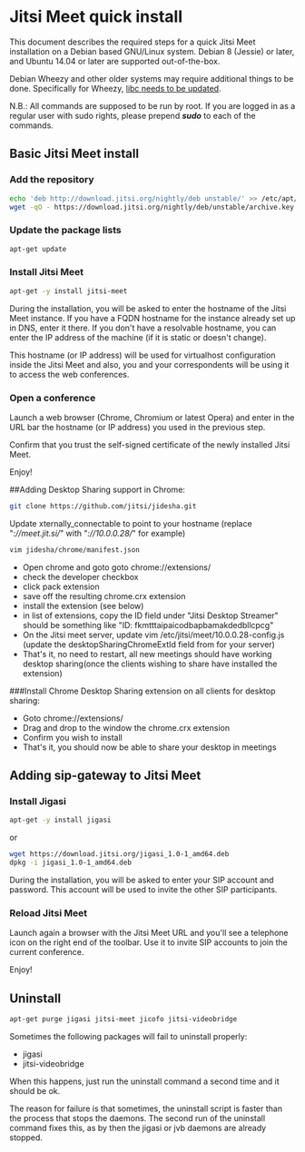 # Jitsi Meet quick install

This document describes the required steps for a quick Jitsi Meet installation on a Debian based GNU/Linux system. Debian 8 (Jessie) or later, and Ubuntu 14.04 or later are supported out-of-the-box.

Debian Wheezy and other older systems may require additional things to be done. Specifically for Wheezy, [libc needs to be updated](http://lists.jitsi.org/pipermail/users/2015-September/010064.html).

N.B.: All commands are supposed to be run by root. If you are logged in as a regular user with sudo rights, please prepend ___sudo___ to each of the commands.

## Basic Jitsi Meet install

### Add the repository
```sh
echo 'deb http://download.jitsi.org/nightly/deb unstable/' >> /etc/apt/sources.list
wget -qO - https://download.jitsi.org/nightly/deb/unstable/archive.key | apt-key add -
```

### Update the package lists

```sh
apt-get update
```

### Install Jitsi Meet

```sh
apt-get -y install jitsi-meet
```

During the installation, you will be asked to enter the hostname of the Jitsi Meet instance. If you have a FQDN hostname for the instance already set up in DNS, enter it there. If you don't have a resolvable hostname, you can enter the IP address of the machine (if it is static or doesn't change).

This hostname (or IP address) will be used for virtualhost configuration inside the Jitsi Meet and also, you and your correspondents will be using it to access the web conferences.

### Open a conference

Launch a web browser (Chrome, Chromium or latest Opera) and enter in the URL bar the hostname (or IP address) you used in the previous step.

Confirm that you trust the self-signed certificate of the newly installed Jitsi Meet.

Enjoy!

##Adding Desktop Sharing support in Chrome:
```sh
git clone https://github.com/jitsi/jidesha.git
```
Update xternally_connectable to point to your hostname (replace  "*://meet.jit.si/*" with "*://10.0.0.28/*" for example)
```sh
vim jidesha/chrome/manifest.json
```
 - Open chrome and goto goto chrome://extensions/
 - check the developer checkbox
 - click pack extension
 - save off the resulting chrome.crx extension
 - install the extension (see below)
 - in list of extensions, copy the ID field under "Jitsi Desktop Streamer" should be something like "ID: fkmtttaipaicodbapbamakdedbllcpcg" 
 - On the Jitsi meet server, update vim /etc/jitsi/meet/10.0.0.28-config.js (update the desktopSharingChromeExtId field from for your server)
 - That's it, no need to restart, all new meetings should have working desktop sharing(once the clients wishing to share have installed the extension)
 
###Install Chrome Desktop Sharing extension on all clients for desktop sharing:
 - Goto chrome://extensions/
 - Drag and drop to the window the chrome.crx extension
 - Confirm you wish to install
 - That's it, you should now be able to share your desktop in meetings

## Adding sip-gateway to Jitsi Meet

### Install Jigasi

```sh
apt-get -y install jigasi
```
or

```sh
wget https://download.jitsi.org/jigasi_1.0-1_amd64.deb
dpkg -i jigasi_1.0-1_amd64.deb
```

During the installation, you will be asked to enter your SIP account and password. This account will be used to invite the other SIP participants.

### Reload Jitsi Meet

Launch again a browser with the Jitsi Meet URL and you'll see a telephone icon on the right end of the toolbar. Use it to invite SIP accounts to join the current conference.

Enjoy!

## Uninstall

```sh
apt-get purge jigasi jitsi-meet jicofo jitsi-videobridge
```

Sometimes the following packages will fail to uninstall properly:

- jigasi
- jitsi-videobridge

When this happens, just run the uninstall command a second time and it should be ok.

The reason for failure is that sometimes, the uninstall script is faster than the process that stops the daemons. The second run of the uninstall command fixes this, as by then the jigasi or jvb daemons are already stopped.
